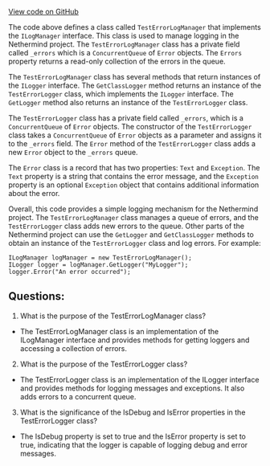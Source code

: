[View code on GitHub](https://github.com/NethermindEth/nethermind/src/Nethermind/Nethermind.Logging/TestErrorLogManager.cs)

The code above defines a class called `TestErrorLogManager` that implements the `ILogManager` interface. This class is used to manage logging in the Nethermind project. The `TestErrorLogManager` class has a private field called `_errors` which is a `ConcurrentQueue` of `Error` objects. The `Errors` property returns a read-only collection of the errors in the queue.

The `TestErrorLogManager` class has several methods that return instances of the `ILogger` interface. The `GetClassLogger` method returns an instance of the `TestErrorLogger` class, which implements the `ILogger` interface. The `GetLogger` method also returns an instance of the `TestErrorLogger` class.

The `TestErrorLogger` class has a private field called `_errors`, which is a `ConcurrentQueue` of `Error` objects. The constructor of the `TestErrorLogger` class takes a `ConcurrentQueue` of `Error` objects as a parameter and assigns it to the `_errors` field. The `Error` method of the `TestErrorLogger` class adds a new `Error` object to the `_errors` queue.

The `Error` class is a record that has two properties: `Text` and `Exception`. The `Text` property is a string that contains the error message, and the `Exception` property is an optional `Exception` object that contains additional information about the error.

Overall, this code provides a simple logging mechanism for the Nethermind project. The `TestErrorLogManager` class manages a queue of errors, and the `TestErrorLogger` class adds new errors to the queue. Other parts of the Nethermind project can use the `GetLogger` and `GetClassLogger` methods to obtain an instance of the `TestErrorLogger` class and log errors. For example:

```
ILogManager logManager = new TestErrorLogManager();
ILogger logger = logManager.GetLogger("MyLogger");
logger.Error("An error occurred");
```
## Questions: 
 1. What is the purpose of the TestErrorLogManager class?
- The TestErrorLogManager class is an implementation of the ILogManager interface and provides methods for getting loggers and accessing a collection of errors.

2. What is the purpose of the TestErrorLogger class?
- The TestErrorLogger class is an implementation of the ILogger interface and provides methods for logging messages and exceptions. It also adds errors to a concurrent queue.

3. What is the significance of the IsDebug and IsError properties in the TestErrorLogger class?
- The IsDebug property is set to true and the IsError property is set to true, indicating that the logger is capable of logging debug and error messages.